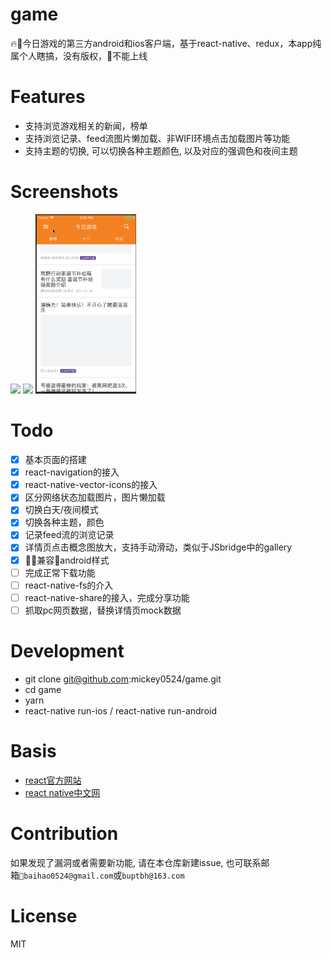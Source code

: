 # game
🔥🚀今日游戏的第三方android和ios客户端，基于react-native、redux，本app纯属个人瞎搞，没有版权，不能上线

# Features
* 支持浏览游戏相关的新闻，榜单
* 支持浏览记录、feed流图片懒加载、非WIFI环境点击加载图片等功能
* 支持主题的切换, 可以切换各种主题颜色, 以及对应的强调色和夜间主题

# Screenshots
<a href="./screenshot/1.gif"><img src="./screenshot/1.gif" width="32%"/></a>
<a href="./screenshot/2.gif"><img src="./screenshot/2.gif" width="32%"/></a>
<a href="./screenshot/3.gif"><img src="./screenshot/3.gif" width="32%"/></a>

# Todo
  - [x] 基本页面的搭建
  - [x] react-navigation的接入
  - [x] react-native-vector-icons的接入
  - [x] 区分网络状态加载图片，图片懒加载
  - [x] 切换白天/夜间模式
  - [x] 切换各种主题，颜色
  - [x] 记录feed流的浏览记录
  - [x] 详情页点击概念图放大，支持手动滑动，类似于JSbridge中的gallery
  - [x] 兼容android样式
  - [ ] 完成正常下载功能
  - [ ] react-native-fs的介入
  - [ ] react-native-share的接入，完成分享功能
  - [ ] 抓取pc网页数据，替换详情页mock数据

# Development
* git clone git@github.com:mickey0524/game.git
* cd game
* yarn
* react-native run-ios / react-native run-android

# Basis
* [react官方网站](https://www.google.com.hk/url?sa=t&rct=j&q=&esrc=s&source=web&cd=1&ved=0ahUKEwjguZLI2-jYAhXInJQKHbKIAmcQFggrMAA&url=https%3a%2f%2freactjs%2eorg%2f&usg=AOvVaw26YbpVhaFnAB4A6G8-4uAs)
* [react native中文网](https://www.google.com.hk/url?sa=t&rct=j&q=&esrc=s&source=web&cd=1&ved=0ahUKEwjB_tfP2-jYAhVDFpQKHRHCAFQQFggmMAA&url=https%3a%2f%2freactnative%2ecn%2f&usg=AOvVaw2NemzY2WuMQP4AX1dn1Zy4)

# Contribution
如果发现了漏洞或者需要新功能, 请在本仓库新建issue, 也可联系邮箱`baihao0524@gmail.com`或`buptbh@163.com`

# License
MIT